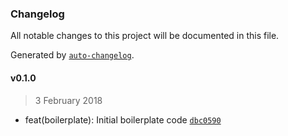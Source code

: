 ### Changelog
All notable changes to this project will be documented in this file.

Generated by [`auto-changelog`](https://github.com/CookPete/auto-changelog).

#### v0.1.0
> 3 February 2018
- feat(boilerplate): Initial boilerplate code [`dbc0590`](https://github.com/JaminMa/webpack-typescript-sass-boilerplate/commit/dbc0590a8abee9760688b44241f02ff82ec0df71)

